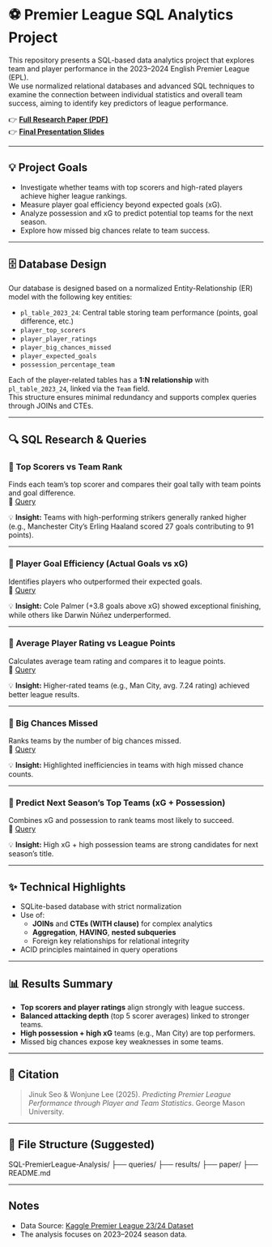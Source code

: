 # ⚽ Premier League SQL Analytics Project

This repository presents a SQL-based data analytics project that explores team and player performance in the 2023–2024 English Premier League (EPL).  
We use normalized relational databases and advanced SQL techniques to examine the connection between individual statistics and overall team success, aiming to identify key predictors of league performance.

👉 **[Full Research Paper (PDF)](https://github.com/Manta1014/Predicting-Premier-League-Performance-through-Player-and-Team-Statistics/blob/main/Research%20Paper_Jinuk%20Seo_Wonjune%20Lee.pdf)**  
👉 **[Final Presentation Slides](https://github.com/Manta1014/Predicting-Premier-League-Performance-through-Player-and-Team-Statistics/blob/main/Cds%20302%20final%20ppt.pptx)**  

---

## 💡 Project Goals
- Investigate whether teams with top scorers and high-rated players achieve higher league rankings.
- Measure player goal efficiency beyond expected goals (xG).
- Analyze possession and xG to predict potential top teams for the next season.
- Explore how missed big chances relate to team success.

---

## 🗄 Database Design
Our database is designed based on a normalized Entity-Relationship (ER) model with the following key entities:
- `pl_table_2023_24`: Central table storing team performance (points, goal difference, etc.)
- `player_top_scorers`
- `player_player_ratings`
- `player_big_chances_missed`
- `player_expected_goals`
- `possession_percentage_team`

Each of the player-related tables has a **1:N relationship** with `pl_table_2023_24`, linked via the `Team` field.  
This structure ensures minimal redundancy and supports complex queries through JOINs and CTEs.

---

## 🔍 SQL Research & Queries

### 🔹 Top Scorers vs Team Rank
Finds each team’s top scorer and compares their goal tally with team points and goal difference.  
📂 [Query](https://github.com/Manta1014/Predicting-Premier-League-Performance-through-Player-and-Team-Statistics/blob/main/Do_teams_with_the_top_scorers_perform_better_in_the_league_query.txt)

💡 **Insight:** Teams with high-performing strikers generally ranked higher (e.g., Manchester City’s Erling Haaland scored 27 goals contributing to 91 points).

---

### 🔹 Player Goal Efficiency (Actual Goals vs xG)
Identifies players who outperformed their expected goals.  
📂 [Query](https://github.com/Manta1014/Predicting-Premier-League-Performance-through-Player-and-Team-Statistics/blob/main/Which_players_scored_most_efficient_at_scoring_goals_beyond_expected_goals_query.txt)

💡 **Insight:** Cole Palmer (+3.8 goals above xG) showed exceptional finishing, while others like Darwin Núñez underperformed.

---

### 🔹 Average Player Rating vs League Points
Calculates average team rating and compares it to league points.  
📂 [Query](https://github.com/Manta1014/Predicting-Premier-League-Performance-through-Player-and-Team-Statistics/blob/main/Do_teams_with_the_high_player_rating_tend_to_rank_higher_in_the_league_query.txt)

💡 **Insight:** Higher-rated teams (e.g., Man City, avg. 7.24 rating) achieved better league results.

---

### 🔹 Big Chances Missed
Ranks teams by the number of big chances missed.  
📂 [Query](https://github.com/Manta1014/Predicting-Premier-League-Performance-through-Player-and-Team-Statistics/blob/main/Which_team_missed_big_chances_most_query.txt)

💡 **Insight:** Highlighted inefficiencies in teams with high missed chance counts.

---

### 🔹 Predict Next Season’s Top Teams (xG + Possession)
Combines xG and possession to rank teams most likely to succeed.  
📂 [Query](https://github.com/Manta1014/Predicting-Premier-League-Performance-through-Player-and-Team-Statistics/blob/main/Which_team_would_likely_to_win_next_season(based_on_xg_and_possession)_query.txt)

💡 **Insight:** High xG + high possession teams are strong candidates for next season’s title.

---

## ✨ Technical Highlights
- SQLite-based database with strict normalization
- Use of:
  - **JOINs** and **CTEs (WITH clause)** for complex analytics
  - **Aggregation**, **HAVING**, **nested subqueries**
  - Foreign key relationships for relational integrity
- ACID principles maintained in query operations

---

## 📊 Results Summary
- **Top scorers and player ratings** align strongly with league success.
- **Balanced attacking depth** (top 5 scorer averages) linked to stronger teams.
- **High possession + high xG** teams (e.g., Man City) are top performers.
- Missed big chances expose key weaknesses in some teams.

---

## 📎 Citation
> Jinuk Seo & Wonjune Lee (2025). *Predicting Premier League Performance through Player and Team Statistics*. George Mason University.

---

## 📂 File Structure (Suggested)
SQL-PremierLeague-Analysis/
├── queries/
├── results/
├── paper/
├── README.md

---

## Notes
- Data Source: [Kaggle Premier League 23/24 Dataset](https://www.kaggle.com/datasets/whisperingkahuna/premier-league-2324-team-and-player-insights)
- The analysis focuses on 2023–2024 season data.
